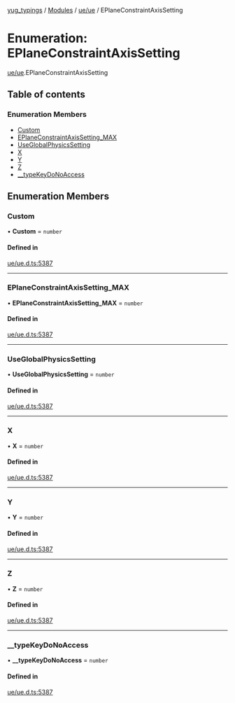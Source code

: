 [yug_typings](../README.md) / [Modules](../modules.md) / [ue/ue](../modules/ue_ue.md) / EPlaneConstraintAxisSetting

# Enumeration: EPlaneConstraintAxisSetting

[ue/ue](../modules/ue_ue.md).EPlaneConstraintAxisSetting

## Table of contents

### Enumeration Members

- [Custom](ue_ue.EPlaneConstraintAxisSetting.md#custom)
- [EPlaneConstraintAxisSetting\_MAX](ue_ue.EPlaneConstraintAxisSetting.md#eplaneconstraintaxissetting_max)
- [UseGlobalPhysicsSetting](ue_ue.EPlaneConstraintAxisSetting.md#useglobalphysicssetting)
- [X](ue_ue.EPlaneConstraintAxisSetting.md#x)
- [Y](ue_ue.EPlaneConstraintAxisSetting.md#y)
- [Z](ue_ue.EPlaneConstraintAxisSetting.md#z)
- [\_\_typeKeyDoNoAccess](ue_ue.EPlaneConstraintAxisSetting.md#__typekeydonoaccess)

## Enumeration Members

### Custom

• **Custom** = `number`

#### Defined in

[ue/ue.d.ts:5387](https://github.com/YugMetaverse/yug_typings/blob/25cad34/ue/ue.d.ts#L5387)

___

### EPlaneConstraintAxisSetting\_MAX

• **EPlaneConstraintAxisSetting\_MAX** = `number`

#### Defined in

[ue/ue.d.ts:5387](https://github.com/YugMetaverse/yug_typings/blob/25cad34/ue/ue.d.ts#L5387)

___

### UseGlobalPhysicsSetting

• **UseGlobalPhysicsSetting** = `number`

#### Defined in

[ue/ue.d.ts:5387](https://github.com/YugMetaverse/yug_typings/blob/25cad34/ue/ue.d.ts#L5387)

___

### X

• **X** = `number`

#### Defined in

[ue/ue.d.ts:5387](https://github.com/YugMetaverse/yug_typings/blob/25cad34/ue/ue.d.ts#L5387)

___

### Y

• **Y** = `number`

#### Defined in

[ue/ue.d.ts:5387](https://github.com/YugMetaverse/yug_typings/blob/25cad34/ue/ue.d.ts#L5387)

___

### Z

• **Z** = `number`

#### Defined in

[ue/ue.d.ts:5387](https://github.com/YugMetaverse/yug_typings/blob/25cad34/ue/ue.d.ts#L5387)

___

### \_\_typeKeyDoNoAccess

• **\_\_typeKeyDoNoAccess** = `number`

#### Defined in

[ue/ue.d.ts:5387](https://github.com/YugMetaverse/yug_typings/blob/25cad34/ue/ue.d.ts#L5387)
